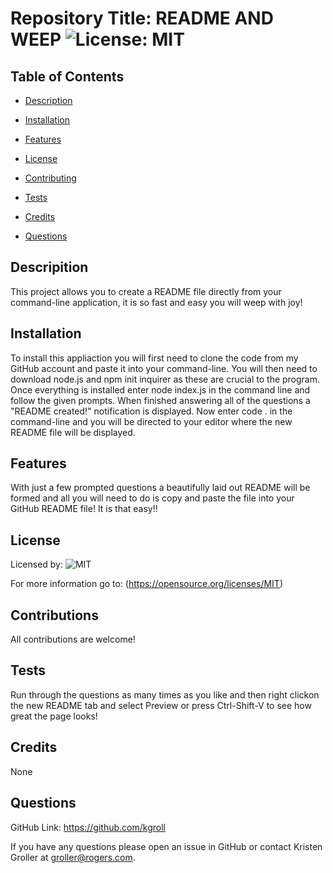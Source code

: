  
  # Repository Title:   README AND WEEP     ![License: MIT](https://img.shields.io/badge/license-MIT-blue.svg) 
    

  ## Table of Contents

  * [Description](#description)

  * [Installation](#installation)

  * [Features](#features)

  * [License](#license)

  * [Contributing](#contributing)

  * [Tests](#tests)

  * [Credits](#credits)

  * [Questions](#questions)

  ## Descripition

  This project allows you to create a README file directly from your command-line application, it is so fast and easy you will weep with joy!

  ## Installation

  To install this appliaction you will first need to clone the code from my GitHub account and paste it into your command-line. You will then need to download node.js and npm init inquirer as these are crucial to the program. Once everything is installed enter node index.js in the command line and follow the given prompts. When finished answering all of the questions a "README created!" notification is displayed. Now enter code . in the command-line and you will be directed to your editor where the new README file will be displayed.

  ## Features

  With just a few prompted questions a beautifully laid out README will be formed and all you will need to do is copy and paste the file into your GitHub README file! It is that easy!!

  ## License

  Licensed by:  ![MIT](https://opensource.org/licenses/MIT)
  
  For more information go to:  (https://opensource.org/licenses/MIT)

  ## Contributions

  All contributions are welcome!

  ## Tests

  Run through the questions as many times as you like and then right clickon the new README tab and select Preview or press Ctrl-Shift-V to see how great the page looks!

  ## Credits

  None

  ## Questions

   GitHub Link:   https://github.com/kgroll

   If you have any questions please open an issue in GitHub or contact Kristen Groller at groller@rogers.com.
